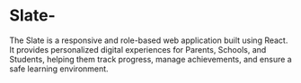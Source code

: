 # Slate-
The Slate  is a responsive and role-based web application built using React. It provides personalized digital experiences for Parents, Schools, and Students, helping them track progress, manage achievements, and ensure a safe learning environment.
